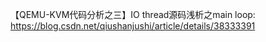 
【QEMU-KVM代码分析之三】IO thread源码浅析之main loop: https://blog.csdn.net/qiushanjushi/article/details/38333391

